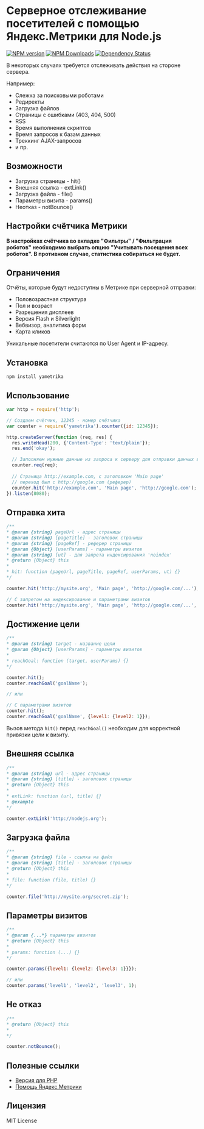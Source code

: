 # Серверное отслеживание посетителей с помощью Яндекс.Метрики для Node.js
[![NPM version](https://img.shields.io/npm/v/yametrika.svg)](https://www.npmjs.com/package/yametrika)
[![NPM Downloads](https://img.shields.io/npm/dm/yametrika.svg?style=flat)](https://www.npmjs.org/package/yametrika)
[![Dependency Status](https://img.shields.io/david/hcodes/yametrika.svg?style=flat)](https://david-dm.org/hcodes/yametrika)


В некоторых случаях требуется отслеживать действия на стороне сервера.

Например:
+ Слежка за поисковыми роботами
+ Редиректы
+ Загрузка файлов
+ Страницы с ошибками (403, 404, 500)
+ RSS
+ Время выполнения скриптов
+ Время запросов к базам данных
+ Треккинг AJAX-запросов
+ и пр.

## Возможности
+ Загрузка страницы - hit()
+ Внешняя ссылка - extLink()
+ Загрузка файла - file()
+ Параметры визита - params()
+ Неотказ - notBounce()

## Настройки счётчика Метрики
**В настройках счётчика во вкладке "Фильтры" / "Фильтрация роботов" необходимо выбрать опцию "Учитывать посещения всех роботов". В противном случае, статистика собираться не будет.**

## Ограничения
Отчёты, которые будут недоступны в Метрике при серверной отправки:
+ Половозрастная структура
+ Пол и возраст
+ Разрешения дисплеев
+ Версия Flash и Silverlight
+ Вебвизор, аналитика форм
+ Карта кликов

Уникальные посетители считаются по User Agent и IP-адресу.

## Установка
`npm install yametrika`

## Использование
  ```JavaScript
var http = require('http');

// Создаем счётчик, 12345 - номер счётчика
var counter = require('yametrika').counter({id: 12345});

http.createServer(function (req, res) {
    res.writeHead(200, {'Content-Type': 'text/plain'});
    res.end('okay');
  
    // Заполняем нужные данные из запроса к серверу для отправки данных в Метрику
    counter.req(req);
    
    // Страница http://example.com, с заголовком 'Main page'
    // переход был с http://google.com (реферер)
    counter.hit('http://example.com', 'Main page', 'http://google.com');
}).listen(8080);  
  ```
  
## Отправка хита
  ```JavaScript
/**
 * @param {string} pageUrl - адрес страницы
 * @param {string} [pageTitle] - заголовок страницы
 * @param {string} [pageRef] - реферер страницы
 * @param {Object} [userParams] - параметры визитов
 * @param {string} [ut] - для запрета индексирования 'noindex'
 * @return {Object} this
 * 
 * hit: function (pageUrl, pageTitle, pageRef, userParams, ut) {}
 */          
 
counter.hit('http://mysite.org', 'Main page', 'http://google.com/...');

// С запретом на индексирование и параметрами визитов
counter.hit('http://mysite.org', 'Main page', 'http://google.com/...', {level1: {level2: 1}}, 'noindex');
  ```
  
## Достижение цели
  ```JavaScript
/**
 * @param {string} target - название цели
 * @param {Object} [userParams] - параметры визитов
 * 
 * reachGoal: function (target, userParams) {}
*/   

counter.hit();
counter.reachGoal('goalName');

// или

// С параметрами визитов
counter.hit();
counter.reachGoal('goalName', {level1: {level2: 1}});
  ```
Вызов метода `hit()` перед `reachGoal()` необходим для корректной привязки цели к визиту.

## Внешняя ссылка
  ```JavaScript
/**
 * @param {string} url - адрес страницы
 * @param {string} [title] - заголовок страницы
 * @return {Object} this
 * 
 * extLink: function (url, title) {}
 * @example
 */         
 
counter.extLink('http://nodejs.org');  
  ```

## Загрузка файла  
  ```JavaScript
/**
 * @param {string} file - ссылка на файл
 * @param {string} [title] - заголовок страницы
 * @return {Object} this
 * 
 * file: function (file, title) {}
 */        
 
counter.file('http://mysite.org/secret.zip');
  ```
  
## Параметры визитов
  ```JavaScript
/**
 * @param {...*} параметры визитов
 * @return {Object} this         
 * 
 * params: function (...) {}
 */         
 
counter.params({level1: {level2: {level3: 1}}});

// или
counter.params('level1', 'level2', 'level3', 1);
  ```
  
## Не отказ
  ```JavaScript
/**
 * @return {Object} this
 * 
 */
 
counter.notBounce();
  ```
  
## Полезные ссылки
+ [Версия для PHP](https://github.com/hcodes/server_yametrika/)
+ [Помощь Яндекс.Метрики](http://help.yandex.ru/metrika/)

## Лицензия
MIT License
